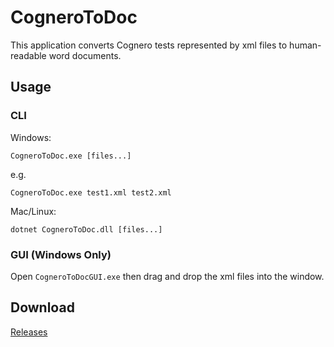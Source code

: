 # CogneroToDoc
This application converts Cognero tests represented by xml files to human-readable word documents.


## Usage
### CLI
Windows:

```CogneroToDoc.exe [files...]```

e.g.

```CogneroToDoc.exe test1.xml test2.xml```

Mac/Linux:

```dotnet CogneroToDoc.dll [files...]```

### GUI (Windows Only)
Open ```CogneroToDocGUI.exe``` then drag and drop the xml files into the window.

## Download

[Releases](https://github.com/ULV-Academic-Technology-Support/CogneroToDoc/releases/)
